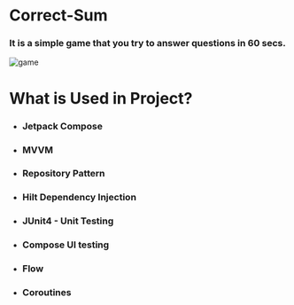 # Correct-Sum
### It is a simple game that you try to answer questions in 60 secs.

![game](https://github.com/sadighasanzade/Correct-Sum/assets/59266227/a1be4a51-637c-4c58-bace-920a5b158178)

# What is Used in Project?
- ### Jetpack Compose
- ### MVVM
- ### Repository Pattern
- ### Hilt Dependency Injection
- ### JUnit4 - Unit Testing
- ### Compose UI testing
- ### Flow
- ### Coroutines
